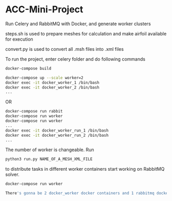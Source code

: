 # ACC-Mini-Project

Run Celery and RabbitMQ with Docker, and generate worker clusters

steps.sh is used to prepare meshes for calculation and make airfoil available for execution

convert.py is used to convert all .msh files into .xml files

To run the project, enter celery folder and do following commands
```bash
docker-compose build

docker-compose up --scale worker=2
docker exec -it docker_worker_1 /bin/bash
docker exec -it docker_worker_2 /bin/bash
...
```
OR
```bash
docker-compose run rabbit
docker-compose run worker
docker-compose run worker
...
docker exec -it docker_worker_run_1 /bin/bash
docker exec -it docker_worker_run_2 /bin/bash
...
```
The number of worker is changeable. Run 
```bash
python3 run.py NAME_OF_A_MESH_XML_FILE
```
to distribute tasks in different worker containers start working on RabbitMQ solver.
```bash
docker-compose run worker

There's gonna be 2 docker_worker docker containers and 1 rabbitmq docker container with the calculation solving on rabbitmq server.
